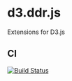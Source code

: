 d3.ddr.js
=========

Extensions for D3.js

CI
--

[![Build Status](https://travis-ci.org/dontdrinkandroot/d3.ddr.js.svg?branch=master)](https://travis-ci.org/dontdrinkandroot/d3.ddr.js)

